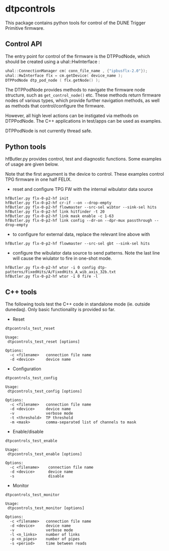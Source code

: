 # dtpcontrols

This package contains python tools for control of the DUNE Trigger Primitive firmware.

## Control API

The entry point for control of the firmware is the DTPPodNode, which should be created using a uhal::HwInterface :

```C++
uhal::ConnectionManager cm( conn_file_name , {"ipbusflx-2.0"});
uhal::HwInterface flx = cm.getDevice( device_name );
DTPPodNode dtp_pod_node ( flx.getNode() );
```

The DTPPodNode provides methods to navigate the firmware node structure, such as `get_control_node()` etc.  These methods return firmware nodes of various types, which provide further navigation methods, as well as methods that control/configure the firmware.

However, all high level actions can be instigated via methods on DTPPodNode. The C++ applications in test/apps can be used as examples. 

DTPPodNode is not currently thread safe.

## Python tools

hfButler.py provides control, test and diagnostic functions.  Some examples of usage are given below.

Note that the first argument is the device to control. These examples control TPG firmware in one half FELIX.

* reset and configure TPG FW with the internal wibulator data source
```
hfButler.py flx-0-p2-hf init
hfButler.py flx-0-p2-hf cr-if --on --drop-empty
hfButler.py flx-0-p2-hf flowmaster --src-sel wibtor --sink-sel hits
hfButler.py flx-0-p2-hf link hitfinder -t 20
hfButler.py flx-0-p2-hf link mask enable -c 1-63
hfButler.py flx-0-p2-hf link config --dr-on --dpr-mux passthrough --drop-empty
```

* to configure for external data, replace the relevant line above with
```
hfButler.py flx-0-p2-hf flowmaster --src-sel gbt --sink-sel hits
```

* configure the wibulator data source to send patterns.  Note the last line will cause the wiulator to fire in one-shot mode.
```
hfButler.py flx-0-p2-hf wtor -i 0 config dtp-patterns/FixedHits/A/FixedHits_A_wib_axis_32b.txt
hfButler.py flx-0-p2-hf wtor -i 0 fire -l
```

## C++ tools

The following tools test the C++ code in standalone mode (ie. outside dunedaq).  Only basic functionality is provided so far.

* Reset
```
dtpcontrols_test_reset

Usage:
 dtpcontrols_test_reset [options]

Options:
  -c <filename>   connection file name
  -d <device>     device name
```

* Configuration
```
dtpcontrols_test_config

Usage:
 dtpcontrols_test_config [options]

Options:
  -c <filename>   connection file name
  -d <device>     device name
  -v              verbose mode
  -t <threshold>  TP threshold
  -m <mask>       comma-separated list of channels to mask
```

* Enable/disable
```
dtpcontrols_test_enable

Usage:
 dtpcontrols_test_enable [options]

Options:
  -c <filename>    connection file name
  -d <device>      device name
  -s               disable

```

* Monitor
```
dtpcontrols_test_monitor

Usage:
 dtpcontrols_test_monitor [options]

Options:
  -c <filename>   connection file name
  -d <device>     device name
  -v              verbose mode
  -l <n_links>    number of links
  -p <n_pipes>    number of pipes
  -s <period>     time between reads
```

